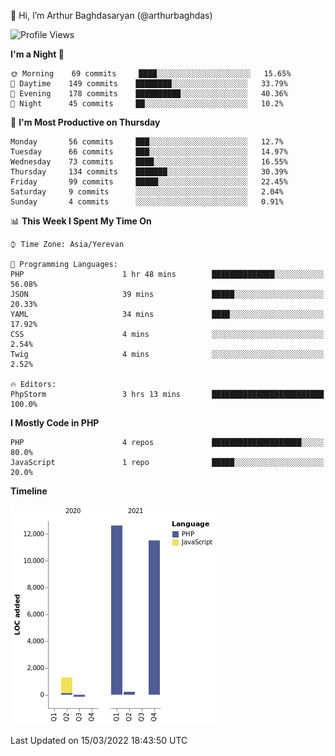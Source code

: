 👋 Hi, I’m Arthur Baghdasaryan (@arthurbaghdas)


<!--START_SECTION:waka-->
![Profile Views](http://img.shields.io/badge/Profile%20Views-0-blue)

**I'm a Night 🦉** 

```text
🌞 Morning    69 commits     ████░░░░░░░░░░░░░░░░░░░░░   15.65% 
🌆 Daytime    149 commits    ████████░░░░░░░░░░░░░░░░░   33.79% 
🌃 Evening    178 commits    ██████████░░░░░░░░░░░░░░░   40.36% 
🌙 Night      45 commits     ██░░░░░░░░░░░░░░░░░░░░░░░   10.2%

```
📅 **I'm Most Productive on Thursday** 

```text
Monday       56 commits     ███░░░░░░░░░░░░░░░░░░░░░░   12.7% 
Tuesday      66 commits     ███░░░░░░░░░░░░░░░░░░░░░░   14.97% 
Wednesday    73 commits     ████░░░░░░░░░░░░░░░░░░░░░   16.55% 
Thursday     134 commits    ███████░░░░░░░░░░░░░░░░░░   30.39% 
Friday       99 commits     █████░░░░░░░░░░░░░░░░░░░░   22.45% 
Saturday     9 commits      ░░░░░░░░░░░░░░░░░░░░░░░░░   2.04% 
Sunday       4 commits      ░░░░░░░░░░░░░░░░░░░░░░░░░   0.91%

```


📊 **This Week I Spent My Time On** 

```text
⌚︎ Time Zone: Asia/Yerevan

💬 Programming Languages: 
PHP                      1 hr 48 mins        ██████████████░░░░░░░░░░░   56.08% 
JSON                     39 mins             █████░░░░░░░░░░░░░░░░░░░░   20.33% 
YAML                     34 mins             ████░░░░░░░░░░░░░░░░░░░░░   17.92% 
CSS                      4 mins              ░░░░░░░░░░░░░░░░░░░░░░░░░   2.54% 
Twig                     4 mins              ░░░░░░░░░░░░░░░░░░░░░░░░░   2.52%

🔥 Editors: 
PhpStorm                 3 hrs 13 mins       █████████████████████████   100.0%

```

**I Mostly Code in PHP** 

```text
PHP                      4 repos             ████████████████████░░░░░   80.0% 
JavaScript               1 repo              █████░░░░░░░░░░░░░░░░░░░░   20.0%

```


**Timeline**

![Chart not found](https://raw.githubusercontent.com/arthurbaghdas/arthurbaghdas/main/charts/bar_graph.png) 


 Last Updated on 15/03/2022 18:43:50 UTC
<!--END_SECTION:waka-->
